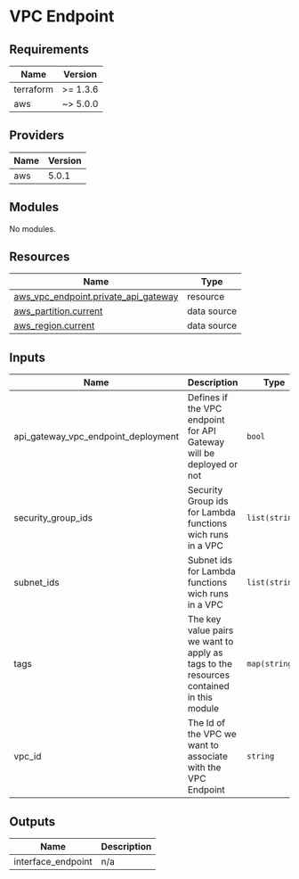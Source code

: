 # VPC Endpoint

## Requirements

| Name      | Version  |
| --------- | -------- |
| terraform | >= 1.3.6 |
| aws       | ~> 5.0.0 |

## Providers

| Name | Version |
| ---- | ------- |
| aws  | 5.0.1   |

## Modules

No modules.

## Resources

| Name                                                                                                                             | Type        |
| -------------------------------------------------------------------------------------------------------------------------------- | ----------- |
| [aws_vpc_endpoint.private_api_gateway](https://registry.terraform.io/providers/hashicorp/aws/latest/docs/resources/vpc_endpoint) | resource    |
| [aws_partition.current](https://registry.terraform.io/providers/hashicorp/aws/latest/docs/data-sources/partition)                | data source |
| [aws_region.current](https://registry.terraform.io/providers/hashicorp/aws/latest/docs/data-sources/region)                      | data source |

## Inputs

| Name                                    | Description                                                                            | Type           | Default | Required |
| --------------------------------------- | -------------------------------------------------------------------------------------- | -------------- | ------- | :------: |
| api\_gateway\_vpc\_endpoint\_deployment | Defines if the VPC endpoint for API Gateway will be deployed or not                    | `bool`         | `false` |    no    |
| security\_group\_ids                    | Security Group ids for Lambda functions wich runs in a VPC                             | `list(string)` | n/a     |   yes    |
| subnet\_ids                             | Subnet ids for Lambda functions wich runs in a VPC                                     | `list(string)` | n/a     |   yes    |
| tags                                    | The key value pairs we want to apply as tags to the resources contained in this module | `map(string)`  | n/a     |   yes    |
| vpc\_id                                 | The Id of the VPC we want to associate with the VPC Endpoint                           | `string`       | n/a     |   yes    |

## Outputs

| Name                | Description |
| ------------------- | ----------- |
| interface\_endpoint | n/a         |

